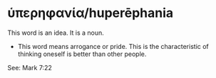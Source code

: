 # ὑπερηφανία/huperēphania
This word is an idea. It is a noun.

* This word means arrogance or pride. This is the characteristic of thinking oneself is better than other people.

See: Mark 7:22
